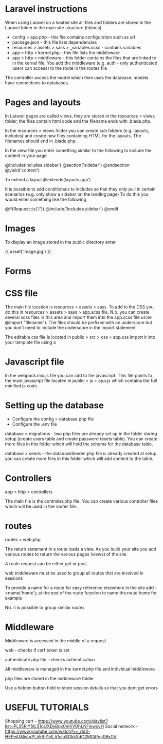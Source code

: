 # Laravel instructions

When using Laravel on a hosted site all files and folders are stored in the Laravel folder in the main site structure (htdocs).

<ul>
<li>config > app.php - this file contains configuration such as url</li>
<li>package.json - this file lists dependencies</li>
<li>resources > assets > sass > _variables.scss - contains variables</li>
<li>app > http > kernel.php - this file lists the middleware</li>
<li>app > http > middleware - this folder contains the files that are linked to in the kernel file. You add the middleware (e.g. auth - only authenticated users can access) to the route in the routes file</li>
  </ul>


The controller access the model which then uses the database. models have connections to databases.

Pages and layouts
==================
In Laravel pages are called views, they are stored in the resources > views folder, the files contain html code and the filename ends with .blade.php.

In the resources > views folder you can create sub folders (e.g. layouts, includes) and create new files containing HTML for the layouts. The filenames should end in .blade.php.

In the view file you enter something similar to the following to include the content in your page

@include(includes.sidebar')
@section('sidebar') @endsection
@yield('content')

To extend a layout @extends(layouts.app')

It is possible to add conditionals to includes so that they only pull in certain scenarios (e.g. only show a sidebar on the landing page) To do this you would enter something like the following 

@if(Request::is('/'))
@include('includes.sidebar')
@endif

Images
==================
To display an image stored in the public directory enter

{{ asset('image.jpg') }}

Forms
=====

CSS file
=========
The main file location is resources > assets > sass. To add to the CSS you do this in resources > assets > sass > app.scss file. 
N.b. you can create several scss files in this area and import them into the app.scss file usine @import "filename"). The files should be prefixed with an underscore but you don't need to include the underscore in the import statement

The editable css file is located in public > src > css > app.css
import it into your template file using a <link rel="stylesheet" href="/css/app.css">

Javascript file
===============

In the webpack.mix.js file you can add to the javascript.  This file points to the main javascript file located in public > js > app.js which contains the full minified js code.

Setting up the database
========================

<ul>
  <li>Configure the config > database.php file</li>
  <li>Configure the .env file</li>
  </ul>

database > migrations - two php files are already set up in the folder during setup (create users table and create password resets table). You can create more files in this folder which will hold the schema for the database table.

database > seeds - the databaseSeeder.php file is already created at setup. you can create more files in this folder which will add content to the table.

Controllers
============

app > http > controllers

The main file is the controller.php file. You can create various controller files which will be used in the routes file.

routes
=====

routes > web.php

The return statement in a route loads a view. As you build your site you add various routes to return the various pages (views) of the site.

A route request can be either get or post.

web middleware must be used to group all routes that are involved in sessions

To provide a name for a route for easy reference elsewhere in the site add ->name('home'); at the end of the route function to name the route home for example

Nb. it is possible to group similar routes

Middleware
===========
Middleware is accessed in the middle of a request

web - checks if csrf token is set

authenticate.php file - checks authentication

All middleware is managed in the kernel.php file and individual middleware 

php files are stored in the middleware folder



Use a hidden button field to store session details so that you dont get errors

USEFUL TUTORIALS
==================
Shopping cart - https://www.youtube.com/playlist?list=PL55RiY5tL51qUXDyBqx0mKVOhLNFwwxvH
Social network - https://www.youtube.com/watch?v=_dd4-HEPejU&list=PL55RiY5tL51oloSGk5XdO2MGjPqc0BxGV
